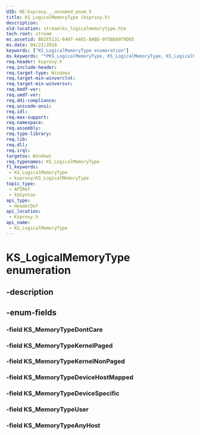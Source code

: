 ```yaml
---
UID: NE:ksproxy.__unnamed_enum_5
title: KS_LogicalMemoryType (ksproxy.h)
description: 
old-location: stream\ks_logicalmemorytype.htm
tech.root: stream
ms.assetid: B02E5131-6407-4481-BABD-9F5BDA979D85
ms.date: 04/23/2018
keywords: ["KS_LogicalMemoryType enumeration"]
ms.keywords: "*PKS_LogicalMemoryType, KS_LogicalMemoryType, KS_LogicalMemoryType enumeration [Streaming Media Devices], KS_MemoryTypeAnyHost, KS_MemoryTypeDeviceHostMapped, KS_MemoryTypeDeviceSpecific, KS_MemoryTypeDontCare, KS_MemoryTypeKernelNonPaged, KS_MemoryTypeKernelPaged, KS_MemoryTypeUser, ksproxy/KS_LogicalMemoryType, ksproxy/KS_MemoryTypeAnyHost, ksproxy/KS_MemoryTypeDeviceHostMapped, ksproxy/KS_MemoryTypeDeviceSpecific, ksproxy/KS_MemoryTypeDontCare, ksproxy/KS_MemoryTypeKernelNonPaged, ksproxy/KS_MemoryTypeKernelPaged, ksproxy/KS_MemoryTypeUser, stream.ks_logicalmemorytype"
req.header: ksproxy.h
req.include-header: 
req.target-type: Windows
req.target-min-winverclnt: 
req.target-min-winversvr: 
req.kmdf-ver: 
req.umdf-ver: 
req.ddi-compliance: 
req.unicode-ansi: 
req.idl: 
req.max-support: 
req.namespace: 
req.assembly: 
req.type-library: 
req.lib: 
req.dll: 
req.irql: 
targetos: Windows
req.typenames: KS_LogicalMemoryType
f1_keywords:
 - KS_LogicalMemoryType
 - ksproxy/KS_LogicalMemoryType
topic_type:
 - APIRef
 - kbSyntax
api_type:
 - HeaderDef
api_location:
 - Ksproxy.h
api_name:
 - KS_LogicalMemoryType
---
```


# KS_LogicalMemoryType enumeration


## -description

## -enum-fields

### -field KS_MemoryTypeDontCare

### -field KS_MemoryTypeKernelPaged

### -field KS_MemoryTypeKernelNonPaged

### -field KS_MemoryTypeDeviceHostMapped

### -field KS_MemoryTypeDeviceSpecific

### -field KS_MemoryTypeUser

### -field KS_MemoryTypeAnyHost

